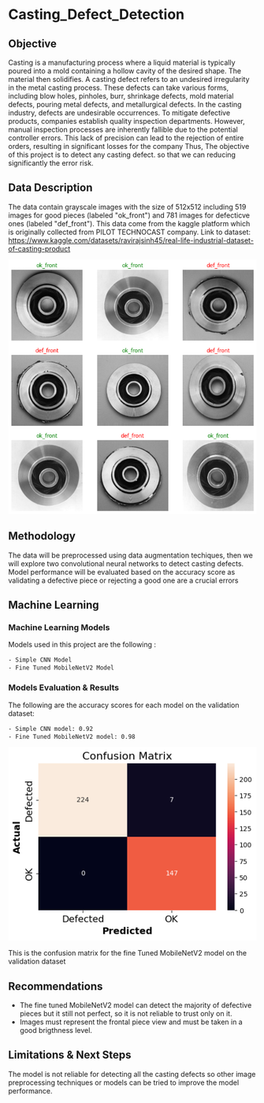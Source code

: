 # Casting_Defect_Detection

## Objective
Casting is a manufacturing process where a liquid material is typically poured into a mold containing a hollow cavity of the desired shape. The material then solidifies. 
A casting defect refers to an undesired irregularity in the metal casting process. These defects can take various forms, including blow holes, pinholes, burr, shrinkage defects, mold material defects, pouring metal defects, and metallurgical defects.
In the casting industry, defects are undesirable occurrences. To mitigate defective products, companies establish quality inspection departments. However, manual inspection processes are inherently fallible due to the potential controller errors. This lack of precision can lead to the rejection of entire orders, resulting in significant losses for the company
Thus, The objective of this project is to detect any casting defect. so that we can reducing significantly the error risk.

## Data Description
The data contain grayscale images with the size of 512x512 including 519 images for good pieces (labeled "ok_front") and 781 images for defecticve ones (labeled "def_front").
This data come from the kaggle platform which is originally collected from PILOT TECHNOCAST company.
Link to dataset: https://www.kaggle.com/datasets/ravirajsinh45/real-life-industrial-dataset-of-casting-product

<p align = "center"> 
  <img src = "https://github.com/Mahdi-Kriaa/Casting_Defect_Detection/blob/main/images/ok+def.png">
</p>

## Methodology
The data will be preprocessed using data augmentation techiques, then we will explore two convolutional neural networks to detect casting defects. Model performance will be evaluated based on the accuracy score as validating a defective piece or rejecting a good one are a crucial errors


## Machine Learning 

### Machine Learning Models

Models used in this project are the following :

    - Simple CNN Model
    - Fine Tuned MobileNetV2 Model

### Models Evaluation & Results

The following are the accuracy scores for each model on the validation dataset:

    - Simple CNN model: 0.92
    - Fine Tuned MobileNetV2 model: 0.98

<p align = "center"> 
  <img src = "https://github.com/Mahdi-Kriaa/Casting_Defect_Detection/blob/main/images/confusion_matrix.png">
</p>

This is the confusion matrix for the fine Tuned MobileNetV2 model on the validation dataset
## Recommendations
- The fine tuned MobileNetV2 model can detect the majority of defective pieces but it still not perfect, so it is not reliable to trust only on it.
- Images must represent the frontal piece view and must be taken in a good brigthness level.

## Limitations & Next Steps

The model is not reliable for detecting all the casting defects so other image preprocessing techniques or models can be tried to improve the model performance.


 
